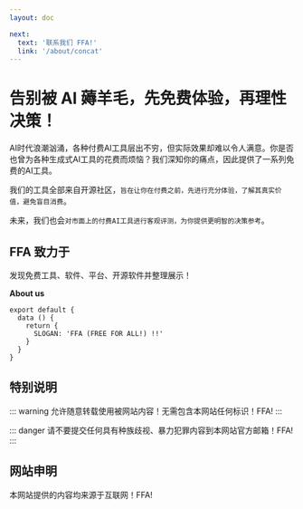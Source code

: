 ```yaml
---
layout: doc

next:
  text: '联系我们 FFA!'
  link: '/about/concat'
---
```


# 告别被 AI 薅羊毛，先免费体验，再理性决策！

AI时代浪潮汹涌，各种付费AI工具层出不穷，但实际效果却难以令人满意。你是否也曾为各种生成式AI工具的花费而烦恼？我们深知你的痛点，因此提供了一系列免费的AI工具。

我们的工具全部来自开源社区，`旨在让你在付费之前，先进行充分体验，了解其真实价值，避免盲目消费`。

未来，我们也会`对市面上的付费AI工具进行客观评测，为你提供更明智的决策参考`。

## FFA 致力于

发现免费工具、软件、平台、开源软件并整理展示！

**About us**

```js{4}
export default {
  data () {
    return {
      SLOGAN: 'FFA (FREE FOR ALL!) !!'
    }
  }
}
```

## 特别说明

::: warning
允许随意转载使用被网站内容！无需包含本网站任何标识！FFA!
:::

::: danger
请不要提交任何具有种族歧视、暴力犯罪内容到本网站官方邮箱！FFA!
:::

## 网站申明

本网站提供的内容均来源于互联网！FFA!
